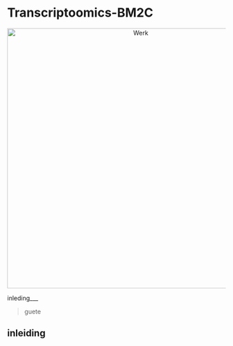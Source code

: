 # Transcriptoomics-BM2C
<p align="center">
  <img src="[assets/rheuma_en_geen_rheuma.jpg](https://github.com/Elly-cat/Transcriptoomics-BM2C/blob/elly-shenanigens/assets/rheuma%20en%20geen%20rheuma.jpg)" alt="Werk" width="600"/>
</p>



inleding___

>guete
>

## inleiding
